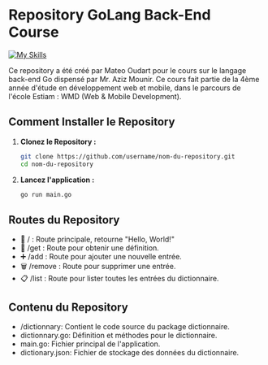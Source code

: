 # Repository GoLang Back-End Course

[![My Skills](https://skillicons.dev/icons?i=go&perline=1)](https://skillicons.dev)

Ce repository a été créé par Mateo Oudart pour le cours sur le langage back-end Go dispensé par Mr. Aziz Mounir. Ce cours fait partie de la 4ème année d'étude en développement web et mobile, dans le parcours de l'école Estiam : WMD (Web & Mobile Development).

## Comment Installer le Repository

1. **Clonez le Repository :**

   ```bash
   git clone https://github.com/username/nom-du-repository.git
   cd nom-du-repository

   ```

1. **Lancez l'application :**
   ```bash
   go run main.go
   ```

## Routes du Repository

- 🔄 / : Route principale, retourne "Hello, World!"
- 📖 /get : Route pour obtenir une définition.
- ➕ /add : Route pour ajouter une nouvelle entrée.
- 🗑️ /remove : Route pour supprimer une entrée.
- 📋 /list : Route pour lister toutes les entrées du dictionnaire.

## Contenu du Repository

- /dictionnary: Contient le code source du package dictionnaire.
- dictionnary.go: Définition et méthodes pour le dictionnaire.
- main.go: Fichier principal de l'application.
- dictionary.json: Fichier de stockage des données du dictionnaire.

